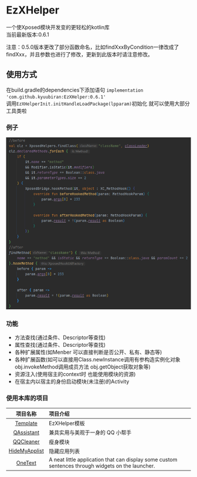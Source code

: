 # EzXHelper

一个使Xposed模块开发变的更轻松的kotlin库    
当前最新版本:0.6.1

注意：0.5.0版本更改了部分函数命名，比如findXxxByCondition一律改成了findXxx，并且参数也进行了修改，更新到此版本时请注意修改。

## 使用方式

在build.gradle的dependencies下添加语句 `implementation 'com.github.kyuubiran:EzXHelper:0.6.1'`   
调用`EzXHelperInit.initHandleLoadPackage(lpparam)`初始化 就可以使用大部分工具类啦

### 例子

![image](docs/example.png)

### 功能

- 方法查找(通过条件、Descriptor等查找)
- 属性查找(通过条件、Descriptor等查找)
- 各种扩展属性(如Menber 可以直接判断是否公开、私有、静态等)
- 各种扩展函数(如可以直接用Class.newInstance调用有参构造实例化对象 obj.invokeMethod调用成员方法 obj.getObject获取对象等)
- 资源注入(使用宿主的context时 也能使用模块的资源)
- 在宿主内以宿主的身份启动模块(未注册)的Activity

### 使用本库的项目
| 项目名称 | 项目介绍 |
| :----: | :---- |
| [Template](https://github.com/KyuubiRan/ezxhepler-template) | EzXHelper模板 |
| [QAssistant](https://github.com/KitsunePie/QAssistant) | 兼具实用与美观于一身的 QQ 小帮手 |
| [QQCleaner](https://github.com/KyuubiRan/QQCleaner) | 瘦身模块 |
| [HideMyApplist](https://github.com/Dr-TSNG/Hide-My-Applist) | 隐藏应用列表 |
| [OneText](https://github.com/lz233/OneText_For_Android) | A neat little application that can display some custom sentences through widgets on the launcher. |
 

